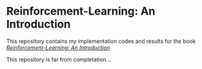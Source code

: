 # Reinforcement-Learning: An Introduction
This repository contains my implementation codes and results for the book [*Reinforcement-Learning: An Introduction*](http://incompleteideas.net/sutton/book/the-book-2nd.html)

This repository is far from completation...
